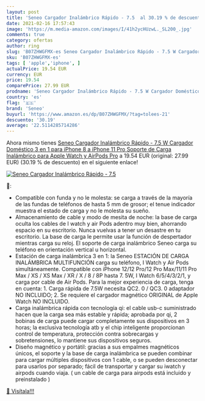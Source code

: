 ```yaml
---
layout: post
title: 'Seneo Cargador Inalámbrico Rápido - 7.5  al 30.19 % de descuento'
date: 2021-02-16 17:57:43
image: 'https://m.media-amazon.com/images/I/41h2ycHUzwL._SL200_.jpg'
comments: true
category: ofertas
author: ring
slug: 'B07ZHWGFMX-es Seneo Cargador Inalámbrico Rápido - 7.5 W Cargador...'
sku: 'B07ZHWGFMX-es'
tags: [ 'apple','iphone', ]
actualPrice: 19.54 EUR
currency: EUR
price: 19.54
comparePrice: 27.99 EUR
prodname: 'Seneo Cargador Inalámbrico Rápido - 7.5 W Cargador Doméstico 3 en 1 para iPhone 8 a iPhone 11 Pro  Soporte de Carga Inalámbrico para Apple Watch y AirPods Pro'
country: 'es'
flag: '🇪🇸'
brand: 'Seneo'
buyurl: 'https://www.amazon.es/dp/B07ZHWGFMX/?tag=tolees-21'
descuento: '30.19'
average: '22.5114285714286'
---
```


Ahora mismo tienes [Seneo Cargador Inalámbrico Rápido - 7.5 W Cargador Doméstico 3 en 1 para iPhone 8 a iPhone 11 Pro  Soporte de Carga Inalámbrico para Apple Watch y AirPods Pro](https://www.amazon.es/dp/B07ZHWGFMX/?tag=tolees-21) a 19.54 EUR (original: 27.99 EUR) (30.19 %  de descuento) en el siguiente enlace!

[![Seneo Cargador Inalámbrico Rápido - 7.5 ](https://m.media-amazon.com/images/I/41h2ycHUzwL._SL200_.jpg)](https://www.amazon.es/dp/B07ZHWGFMX/?tag=tolees-21)

🔎:

- Compatible con funda y no le molesta: se carga a través de la mayoría de las fundas de teléfonos de hasta 5 mm de grosor; el tenue indicador muestra el estado de carga y no le molesta su sueño.
- Almacenamiento de cable y modo de mesita de noche: la base de carga oculta los cables de I watch y air Pods adentro muy bien, ahorrando espacio en su escritorio. Nunca vuelvas a tener un desastre en tu escritorio. La base de carga le permite usar la función de despertador mientras carga su reloj. El soporte de carga inalámbrico Seneo carga su teléfono en orientación vertical u horizontal.
- Estación de carga inalámbrica 3 en 1: la Seneo ESTACIÓN DE CARGA INALÁMBRICA MULTIFUNCIÓN carga su teléfono, I Watch y Air Pods simultáneamente. Compatible con iPhone 12/12 Pro/12 Pro Max/11/11 Pro Max / XS / XS Max / XR / X / 8 / 8P hasta 7. 5W, I Watch 6/5/4/3/2/1, y carga por cable de Air Pods. Para la mejor experiencia de carga, tenga en cuenta: 1. Carga rápida de 7.5W necesita QC2. 0 / QC3. 0 adaptador NO INCLUIDO; 2. Se requiere el cargador magnético ORIGINAL de Apple Watch NO INCLUIDO.
- Carga inalámbrica rápida con tecnología qi: el cable usb-c suministrado hacen que la carga sea más estable y rápida; aprobada por qi, 2 bobinas de carga puede cargar completamente sus dispositivos en 3 horas; la exclusiva tecnología atb y el chip inteligente proporcionan control de temperatura, protección contra sobrecargas y sobretensiones, lo mantiene sus dispositivos seguros.
- Diseño magnético y portátil: gracias a sus empalmes magnéticos únicos, el soporte y la base de carga inalámbrica se pueden combinar para cargar múltiples dispositivos con 1 cable, o se pueden desconectar para usarlos por separado; fácil de transportar y cargar su iwatch y airpods cuando viaja. ( un cable de carga para airpods está incluido y preinstalado )

[🛒 Visítala!!!](https://www.amazon.es/dp/B07ZHWGFMX/?tag=tolees-21)
